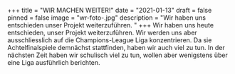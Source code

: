 +++
title = "WIR MACHEN WEITER!"
date = "2021-01-13"
draft = false
pinned = false
image = "wr-foto-.jpg"
description = "Wir haben uns entschieden unser Projekt weiterzuführen. "
+++
Wir haben uns heute entschieden, unser Projekt weiterzuführen. Wir werden uns aber ausschliesslich auf die Champions-League Liga konzentrieren. Da sie Achtelfinalspiele demnächst stattfinden, haben wir auch viel zu tun. In der nächsten Zeit haben wir schulisch viel zu tun, wollen aber wenigstens über eine Liga ausführlich berichten.
